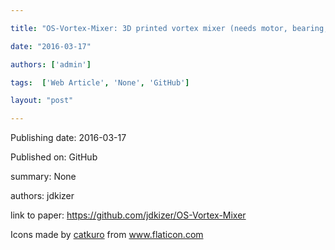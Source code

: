 ---
title: "OS-Vortex-Mixer: 3D printed vortex mixer (needs motor, bearing, micro switch, tripple throw switch, power supply)"
date: "2016-03-17"
authors: ['admin']
tags:  ['Web Article', 'None', 'GitHub']
layout: "post"
---
Publishing date: 2016-03-17

Published on: GitHub

summary: None

authors: jdkizer

link to paper: https://github.com/jdkizer/OS-Vortex-Mixer

Icons made by <a href="https://www.flaticon.com/free-icon/bookshelves_3576884" title="catkuro">catkuro</a> from <a href="https://www.flaticon.com/" title="Flaticon"> www.flaticon.com</a>